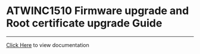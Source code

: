 # ATWINC1510 Firmware upgrade and Root certificate upgrade Guide

-----

[Click Here](https://onlinedocs.microchip.com/v2/keyword-lookup?keyword=SAM_IOT2_ATWINC1510_FIRMWARE_UPGRADE&redirect=true) to view documentation